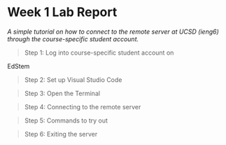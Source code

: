 # Week 1 Lab Report
*A simple tutorial on how to connect to the remote server at UCSD (ieng6) through the course-specific student account.*

> Step 1: Log into course-specific student account on 

EdStem
> Step 2: Set up Visual Studio Code

> Step 3: Open the Terminal

> Step 4: Connecting to the remote server

> Step 5: Commands to try out

> Step 6: Exiting the server
